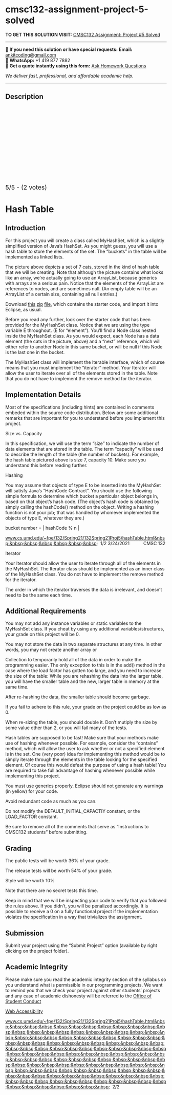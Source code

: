 # cmsc132-assignment-project-5-solved
**TO GET THIS SOLUTION VISIT:** [CMSC132  Assignment: Project #5  Solved](https://www.ankitcodinghub.com/product/cmsc132-assignment-project-5-solved/)


---

📩 **If you need this solution or have special requests:** **Email:** ankitcoding@gmail.com  
📱 **WhatsApp:** +1 419 877 7882  
📄 **Get a quote instantly using this form:** [Ask Homework Questions](https://www.ankitcodinghub.com/services/ask-homework-questions/)

*We deliver fast, professional, and affordable academic help.*

---

<h2>Description</h2>



<div class="kk-star-ratings kksr-auto kksr-align-center kksr-valign-top" data-payload="{&quot;align&quot;:&quot;center&quot;,&quot;id&quot;:&quot;63306&quot;,&quot;slug&quot;:&quot;default&quot;,&quot;valign&quot;:&quot;top&quot;,&quot;ignore&quot;:&quot;&quot;,&quot;reference&quot;:&quot;auto&quot;,&quot;class&quot;:&quot;&quot;,&quot;count&quot;:&quot;2&quot;,&quot;legendonly&quot;:&quot;&quot;,&quot;readonly&quot;:&quot;&quot;,&quot;score&quot;:&quot;5&quot;,&quot;starsonly&quot;:&quot;&quot;,&quot;best&quot;:&quot;5&quot;,&quot;gap&quot;:&quot;4&quot;,&quot;greet&quot;:&quot;Rate this product&quot;,&quot;legend&quot;:&quot;5\/5 - (2 votes)&quot;,&quot;size&quot;:&quot;24&quot;,&quot;title&quot;:&quot;CMSC132&nbsp;  Assignment: Project #5&nbsp; Solved&quot;,&quot;width&quot;:&quot;138&quot;,&quot;_legend&quot;:&quot;{score}\/{best} - ({count} {votes})&quot;,&quot;font_factor&quot;:&quot;1.25&quot;}">

<div class="kksr-stars">

<div class="kksr-stars-inactive">
            <div class="kksr-star" data-star="1" style="padding-right: 4px">


<div class="kksr-icon" style="width: 24px; height: 24px;"></div>
        </div>
            <div class="kksr-star" data-star="2" style="padding-right: 4px">


<div class="kksr-icon" style="width: 24px; height: 24px;"></div>
        </div>
            <div class="kksr-star" data-star="3" style="padding-right: 4px">


<div class="kksr-icon" style="width: 24px; height: 24px;"></div>
        </div>
            <div class="kksr-star" data-star="4" style="padding-right: 4px">


<div class="kksr-icon" style="width: 24px; height: 24px;"></div>
        </div>
            <div class="kksr-star" data-star="5" style="padding-right: 4px">


<div class="kksr-icon" style="width: 24px; height: 24px;"></div>
        </div>
    </div>

<div class="kksr-stars-active" style="width: 138px;">
            <div class="kksr-star" style="padding-right: 4px">


<div class="kksr-icon" style="width: 24px; height: 24px;"></div>
        </div>
            <div class="kksr-star" style="padding-right: 4px">


<div class="kksr-icon" style="width: 24px; height: 24px;"></div>
        </div>
            <div class="kksr-star" style="padding-right: 4px">


<div class="kksr-icon" style="width: 24px; height: 24px;"></div>
        </div>
            <div class="kksr-star" style="padding-right: 4px">


<div class="kksr-icon" style="width: 24px; height: 24px;"></div>
        </div>
            <div class="kksr-star" style="padding-right: 4px">


<div class="kksr-icon" style="width: 24px; height: 24px;"></div>
        </div>
    </div>
</div>


<div class="kksr-legend" style="font-size: 19.2px;">
            5/5 - (2 votes)    </div>
    </div>
<h1>Hash Table</h1>
<h2>Introduction</h2>
For this project you will create a class called MyHashSet, which is a slightly simplified version of Java’s HashSet. As you might guess, you will use a hash table to store the elements of the set. The “buckets” in the table will be implemented as linked lists.

The picture above depicts a set of 7 cats, stored in the kind of hash table that we will be creating. Note that although the picture contains what looks like an array, we’re actually going to use an ArrayList, because generics with arrays are a serious pain. Notice that the elements of the ArrayList are references to nodes, and are sometimes null. (An empty table will be an ArrayList of a certain size, containing all null entries.)

Download <a href="http://cs.umd.edu/~fpe/132/Spring21/ProjectCode/132Spring21Proj5.zip">this</a> <a href="http://cs.umd.edu/~fpe/132/Spring21/ProjectCode/132Spring21Proj5.zip">zip</a> <a href="http://cs.umd.edu/~fpe/132/Spring21/ProjectCode/132Spring21Proj5.zip">file</a><a href="http://cs.umd.edu/~fpe/132/Spring21/ProjectCode/132Spring21Proj5.zip">,</a> which contains the starter code, and import it into Eclipse, as usual.

Before you read any further, look over the starter code that has been provided for the MyHashSet class. Notice that we are using the type variable E throughout. (E for “element”). You’ll find a Node class nested inside the MyHashSet class. As you would expect, each Node has a data element (the cats in the picture, above) and a “next” reference, which will either refer to another Node in this same bucket, or will be null if this Node is the last one in the bucket.

The MyHashSet class will implement the Iterable interface, which of course means that you must implement the “iterator” method. Your Iterator will allow the user to iterate over all of the elements stored in the table. Note that you do not have to implement the remove method for the iterator.

<h2>Implementation Details</h2>
Most of the specifications (including hints) are contained in comments embeded within the source code distribution. Below are some additional remarks that are important for you to understand before you implement this project.

Size vs. Capacity

In this specification, we will use the term “size” to indicate the number of data elements that are stored in the table. The term “capacity” will be used to describe the length of the table (the number of buckets). For example, the hash table pictured above is size 7, capacity 10. Make sure you understand this before reading further.

Hashing

You may assume that objects of type E to be inserted into the MyHashSet will satisfy Java’s “HashCode Contract”. You should use the following simple formula to determine which bucket a particular object belongs in, based on that object’s hash code. (The object’s hash code is obtained by simply calling the hashCode() method on the object. Writing a hashing function is not your job; that was handled by whomever implemented the objects of type E, whatever they are.)

bucket number = | hashCode % n |

www.cs.umd.edu/~fpe/132/Spring21/132Spring21Proj5/hashTable.html&nbsp;&nbsp;&nbsp;&nbsp;&nbsp;&nbsp;&nbsp;&nbsp; 1/2 3/24/2021&nbsp;&nbsp;&nbsp;&nbsp;&nbsp;&nbsp;&nbsp;&nbsp;&nbsp;&nbsp; CMSC 132

Iterator

Your Iterator should allow the user to iterate through all of the elements in the MyHashSet. The Iterator class should be implemented as an inner class of the MyHashSet class. You do not have to implement the remove method for the iterator.

The order in which the iterator traverses the data is irrelevant, and doesn’t need to be the same each time.

<h2>Additional Requirements</h2>
You may not add any instance variables or static variables to the MyHashSet class. If you cheat by using any additional variables/structures, your grade on this project will be 0.

You may not store the data in two separate structures at any time. In other words, you may not create another array or

Collection to temporarily hold all of the data in order to make the programming easier. The only exception to this is in the add() method in the case where the load factor has gotten too large, and you need to increase the size of the table: While you are rehashing the data into the larger table, you will have the smaller table and the new, larger table in memory at the same time.

After re-hashing the data, the smaller table should become garbage.

If you fail to adhere to this rule, your grade on the project could be as low as 0.

When re-sizing the table, you should double it. Don’t mutiply the size by some value other than 2, or you will fail many of the tests.

Hash tables are supposed to be fast! Make sure that your methods make use of hashing whenever possible. For example, consider the “contains” method, which will allow the user to ask whether or not a specified element is in the set. One (very poor) idea for implementing this method would be to simply iterate through the elements in the table looking for the specified element. Of course this would defeat the purpose of using a hash table! You are required to take full advantage of hashing whenever possible while implementing this project.

You must use generics properly. Eclipse should not generate any warnings (in yellow) for your code.

Avoid redundant code as much as you can.

Do not modify the DEFAULT_INITIAL_CAPACTIY constant, or the LOAD_FACTOR constant.

Be sure to remove all of the comments that serve as “instructions to CMSC132 students” before submitting.

<h2>Grading</h2>
The public tests will be worth 36% of your grade.

The release tests will be worth 54% of your grade.

Style will be worth 10%

Note that there are no secret tests this time.

Keep in mind that we will be inspecting your code to verify that you followed the rules above. If you didn’t, you will be penalized accordingly. It is possible to receive a 0 on a fully functional project if the implementation violates the specification in a way that trivializes the assignment.

<h2>Submission</h2>
Submit your project using the “Submit Project” option (available by right clicking on the project folder).

<h2>Academic Integrity</h2>
Please make sure you read the academic integrity section of the syllabus so you understand what is permissible in our programming projects. We want to remind you that we check your project against other students’ projects and any case of academic dishonesty will be referred to the <a href="https://www.studentconduct.umd.edu/">Office</a><a href="https://www.studentconduct.umd.edu/"> o</a><a href="https://www.studentconduct.umd.edu/">f</a> <a href="https://www.studentconduct.umd.edu/">Student C</a><a href="https://www.studentconduct.umd.edu/">o</a><a href="https://www.studentconduct.umd.edu/">nduct</a>

<a href="https://www.umd.edu/web-accessibility/">Web Accessibility</a>

www.cs.umd.edu/~fpe/132/Spring21/132Spring21Proj5/hashTable.html&nbsp;&nbsp;&nbsp;&nbsp;&nbsp;&nbsp;&nbsp;&nbsp;&nbsp;&nbsp;&nbsp;&nbsp;&nbsp;&nbsp;&nbsp;&nbsp;&nbsp;&nbsp;&nbsp;&nbsp;&nbsp;&nbsp;&nbsp;&nbsp;&nbsp;&nbsp;&nbsp;&nbsp;&nbsp;&nbsp;&nbsp;&nbsp;&nbsp;&nbsp;&nbsp;&nbsp;&nbsp;&nbsp;&nbsp;&nbsp;&nbsp;&nbsp;&nbsp;&nbsp;&nbsp;&nbsp;&nbsp;&nbsp;&nbsp;&nbsp;&nbsp;&nbsp;&nbsp;&nbsp;&nbsp;&nbsp;&nbsp;&nbsp;&nbsp;&nbsp;&nbsp;&nbsp;&nbsp;&nbsp;&nbsp;&nbsp;&nbsp;&nbsp;&nbsp;&nbsp;&nbsp;&nbsp;&nbsp;&nbsp;&nbsp;&nbsp;&nbsp;&nbsp;&nbsp;&nbsp;&nbsp;&nbsp;&nbsp;&nbsp;&nbsp;&nbsp;&nbsp;&nbsp;&nbsp;&nbsp;&nbsp;&nbsp;&nbsp;&nbsp;&nbsp;&nbsp;&nbsp;&nbsp;&nbsp;&nbsp;&nbsp;&nbsp;&nbsp;&nbsp;&nbsp;&nbsp;&nbsp;&nbsp;&nbsp;&nbsp;&nbsp;&nbsp;&nbsp;&nbsp;&nbsp;&nbsp;&nbsp;&nbsp;&nbsp;&nbsp;&nbsp;&nbsp;&nbsp;&nbsp;&nbsp;&nbsp;&nbsp;&nbsp; 2/2
